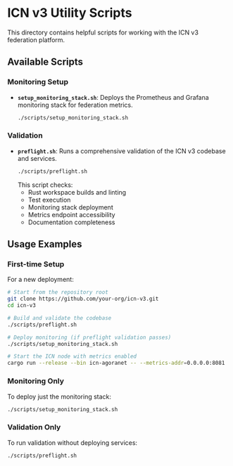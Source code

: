 # ICN v3 Utility Scripts

This directory contains helpful scripts for working with the ICN v3 federation platform.

## Available Scripts

### Monitoring Setup
- **`setup_monitoring_stack.sh`**: Deploys the Prometheus and Grafana monitoring stack for federation metrics.
  ```bash
  ./scripts/setup_monitoring_stack.sh
  ```

### Validation
- **`preflight.sh`**: Runs a comprehensive validation of the ICN v3 codebase and services.
  ```bash
  ./scripts/preflight.sh
  ```
  This script checks:
  - Rust workspace builds and linting
  - Test execution
  - Monitoring stack deployment
  - Metrics endpoint accessibility
  - Documentation completeness

## Usage Examples

### First-time Setup
For a new deployment:
```bash
# Start from the repository root
git clone https://github.com/your-org/icn-v3.git
cd icn-v3

# Build and validate the codebase
./scripts/preflight.sh

# Deploy monitoring (if preflight validation passes)
./scripts/setup_monitoring_stack.sh

# Start the ICN node with metrics enabled
cargo run --release --bin icn-agoranet -- --metrics-addr=0.0.0.0:8081
```

### Monitoring Only
To deploy just the monitoring stack:
```bash
./scripts/setup_monitoring_stack.sh
```

### Validation Only
To run validation without deploying services:
```bash
./scripts/preflight.sh
``` 